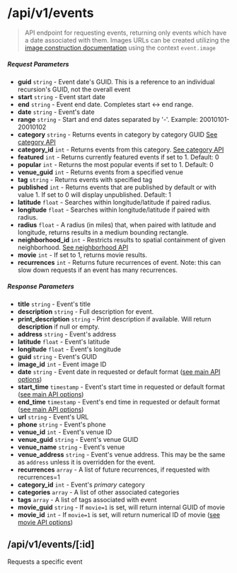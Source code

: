 # /api/v1/events

> API endpoint for requesting events, returning only events which have a date associated with them.  Images URLs can be created utilizing the [image construction documentation](images.md) using the context ```event.image```

##### Request Parameters
- **guid** ```string``` - Event date's GUID.  This is a reference to an individual recursion's GUID, not the overall event
- **start** ```string``` - Event start date
- **end** ```string``` - Event end date.  Completes start <-> end range.
- **date** ```string``` - Event's date
- **range** ```string``` - Start and end dates separated by '-'.  Example: 20010101-20010102
- **category** ```string``` - Returns events in category by category GUID [See category API](api_events_categories.md)
- **category_id** ```int``` - Returns events from this category. [See category API](api_events_categories.md)
- **featured** ```int``` - Returns currently featured events if set to 1. Default: 0
- **popular** ```int``` - Returns the most popular events if set to 1.  Default: 0
- **venue_guid** ```int``` - Returns events from a specified venue
- **tag** ```string``` - Returns events with specified tag
- **published** ```int``` - Returns events that are published by default or with value 1.  If set to 0 will display unpublished.  Default: 1
- **latitude** ```float``` - Searches within longitude/latitude if paired radius.
- **longitude** ```float``` - Searches within longitude/latitude if paired with radius.
- **radius** ```float``` - A radius (in miles) that, when paired with latitude and longitude, returns results in a medium bounding rectangle.
- **neighborhood_id** ```int``` - Restricts results to spatial containment of given neighborhood.  [See neighborhood API](api_places_neighborhoods.md)
- **movie** ```int``` - If set to 1, returns movie results.
- **recurrences** ```int``` - Returns future recurrences of event.  Note: this can slow down requests if an event has many recurrences.

##### Response Parameters
- **title** ```string``` - Event's title
- **description** ```string``` - Full description for event.
- **print_description** ```string``` - Print description if available.  Will return **description** if null or empty.
- **address** ```string``` - Event's address
- **latitude** ```float``` - Event's latitude
- **longitude** ```float``` - Event's longitude
- **guid** ```string``` - Event's GUID
- **image_id** ```int``` - Event image ID
- **date** ```string``` - Event date in requested or default format ([see main API options](api.md))
- **start_time** ```timestamp``` - Event's start time in requested or default format ([see main API options](api.md))
- **end_time** ```timestamp``` - Event's end time in requested or default format ([see main API options](api.md))
- **url** ```string``` - Event's URL
- **phone** ```string``` - Event's phone
- **venue_id** ```int``` - Event's venue ID
- **venue_guid** ```string``` - Event's venue GUID
- **venue_name** ```string``` - Event's venue
- **venue_address** ```string``` - Event's venue address.  This may be the same as ```address``` unless it is overridden for the event.
- **recurrences** ```array``` - A list of future recurrences, if requested with recurrences=1
- **category_id** ```int``` - Event's *primary* category
- **categories** ```array``` - A list of other associated categories
- **tags** ```array``` - A list of tags associated with event
- **movie_guid** ```string``` - If ```movie=1``` is set, will return internal GUID of movie
- **movie_id** ```int``` - If ```movie=1``` is set, will return numerical ID of movie ([see movie API options](api_events_movies.md))

## /api/v1/events/[:id]
Requests a specific event
